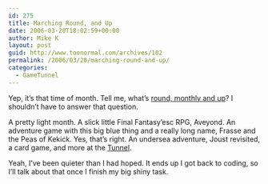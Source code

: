 ```yaml
---
id: 275
title: Marching Round, and Up
date: 2006-03-20T18:02:59+00:00
author: Mike K
layout: post
guid: http://www.toonormal.com/archives/102
permalink: /2006/03/20/marching-round-and-up/
categories:
  - GameTunnel
---
```

Yep, it&#8217;s that time of month. Tell me, what&#8217;s [round, monthly and up](http://www.gametunnel.com/articles.php?id=445)? I shouldn&#8217;t have to answer that question.

A pretty light month. A slick little Final Fantasy&#8217;esc RPG, Aveyond. An adventure game with this big blue thing and a really long name, Frasse and the Peas of Kekick. Yes, that&#8217;s right. An undersea adventure, Joust revisited, a card game, and more at the [Tunnel](http://www.gametunnel.com).

Yeah, I&#8217;ve been quieter than I had hoped. It ends up I got back to coding, so I&#8217;ll talk about that once I finish my big shiny task.